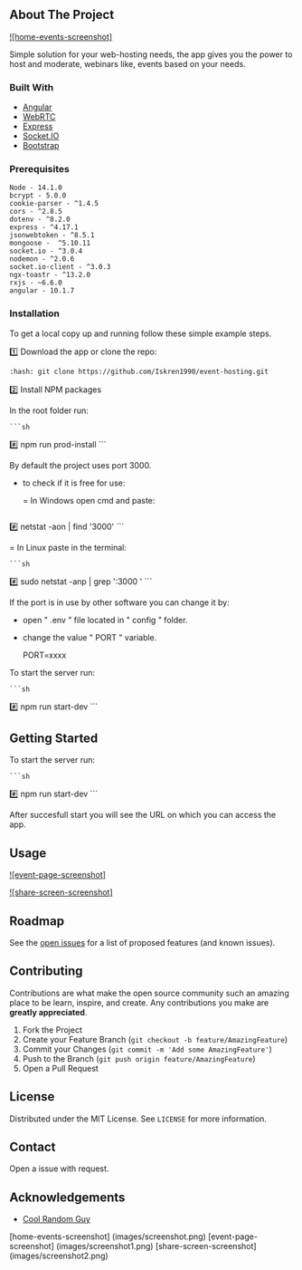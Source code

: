 ## About The Project

[![home-events-screenshot]](https://dodo-hosting.herokuapp.com/)

   Simple solution for your web-hosting needs, the app gives you the power to host and moderate, webinars like, events based on your needs. 


### Built With

* [Angular](https://angular.io)
* [WebRTC](https://webrtc.org)
* [Express](https://expressjs.com)
* [Socket.IO](https://socket.io)
* [Bootstrap](https://getbootstrap.com)


### Prerequisites
    
    Node - 14.1.0
    bcrypt - 5.0.0
    cookie-parser - ^1.4.5
    cors - ^2.8.5
    dotenv - ^8.2.0
    express - ^4.17.1
    jsonwebtoken - ^8.5.1
    mongoose -  ^5.10.11
    socket.io - ^3.0.4
    nodemon - ^2.0.6
    socket.io-client - ^3.0.3
    ngx-toastr - ^13.2.0
    rxjs - ~6.6.0
    angular - 10.1.7


### Installation


To get a local copy up and running follow these simple example steps.

 :one: Download the app or clone the repo:

   ```sh
:hash: git clone https://github.com/Iskren1990/event-hosting.git
   ```

 :two: Install NPM packages

In the root folder run: 

	```sh
:hash: npm run prod-install 
	```

By default the project uses port 3000.

 - to check if it is free for use:

   = In Windows open cmd and paste:

	```sh
:hash: netstat -aon | find '3000'
	```

   = In Linux paste in the terminal:

	```sh
:hash: sudo netstat -anp | grep ':3000 '
	```

If the port is in use by other software you can change it by:

 - open " .env " file located in " config " folder.
 - change the value " PORT " variable.
	
	PORT=xxxx

To start the server run:

	```sh
:hash: npm run start-dev
	```

## Getting Started


To start the server run:

	```sh
:hash: npm run start-dev
	```

After succesfull start you will see the URL on which you can access the app.


## Usage

[![event-page-screenshot]](https://dodo-hosting.herokuapp.com/)

[![share-screen-screenshot]](https://dodo-hosting.herokuapp.com/)


## Roadmap

See the [open issues](https://github.com/Iskren1990/event-hosting/issues) for a list of proposed features (and known issues).


## Contributing

Contributions are what make the open source community such an amazing place to be learn, inspire, and create. Any contributions you make are **greatly appreciated**.

1. Fork the Project
2. Create your Feature Branch (`git checkout -b feature/AmazingFeature`)
3. Commit your Changes (`git commit -m 'Add some AmazingFeature'`)
4. Push to the Branch (`git push origin feature/AmazingFeature`)
5. Open a Pull Request


## License

Distributed under the MIT License. See `LICENSE` for more information.


## Contact

Open a issue with request.


## Acknowledgements

* [Cool Random Guy](https://www.youtube.com/watch?v=JhyY8LdAQHU&list=PLK0STOMCFms4nXm1bRUdjhPg0coxI2U6h&index=3)



[home-events-screenshot] (images/screenshot.png)
[event-page-screenshot] (images/screenshot1.png)
[share-screen-screenshot] (images/screenshot2.png)